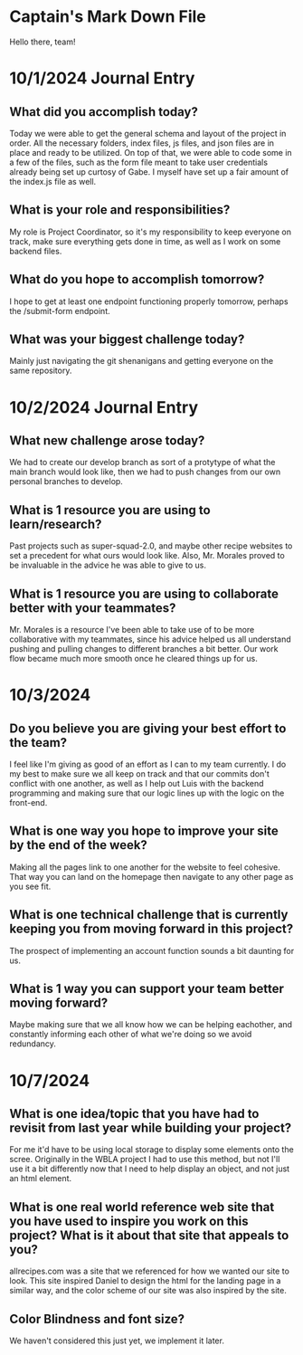 # Captain's Mark Down File
Hello there, team!

# 10/1/2024 Journal Entry

## What did you accomplish today?
Today we were able to get the general schema and layout of the project in order. All the necessary folders, index files, js files, and json files are in place and ready to be utilized. On top of that, we were able to code some in a few of the files, such as the form file meant to take user credentials already being set up curtosy of Gabe. I myself have set up a fair amount of the index.js file as well.
## What is your role and responsibilities?
My role is Project Coordinator, so it's my responsibility to keep everyone on track, make sure everything gets done in time, as well as I work on some backend files.
## What do you hope to accomplish tomorrow?
I hope to get at least one endpoint functioning properly tomorrow, perhaps the /submit-form endpoint.
## What was your biggest challenge today?
Mainly just navigating the git shenanigans and getting everyone on the same repository.

# 10/2/2024 Journal Entry

## What new challenge arose today?
We had to create our develop branch as sort of a protytype of what the main branch would look like, then we had to push changes from our own personal branches to develop.
## What is 1 resource you are using to learn/research?
Past projects such as super-squad-2.0, and maybe other recipe websites to set a precedent for what ours would look like. Also, Mr. Morales proved to be invaluable in the advice he was able to give to us.
## What is 1 resource you are using to collaborate better with your teammates?
Mr. Morales is a resource I've been able to take use of to be more collaborative with my teammates, since his advice helped us all understand pushing and pulling changes to different branches a bit better. Our work flow became much more smooth once he cleared things up for us.

# 10/3/2024

## Do you believe you are giving your best effort to the team?
I feel like I'm giving as good of an effort as I can to my team currently. I do my best to make sure we all keep on track and that our commits don't conflict with one another, as well as I help out Luis with the backend programming and making sure that our logic lines up with the logic on the front-end.
## What is one way you hope to improve your site by the end of the week?
Making all the pages link to one another for the website to feel cohesive. That way you can land on the homepage then navigate to any other page as you see fit.
## What is one technical challenge that is currently keeping you from moving forward in this project?
The prospect of implementing an account function sounds a bit daunting for us.
## What is 1 way you can support your team better moving forward?
Maybe making sure that we all know how we can be helping eachother, and constantly informing each other of what we're doing so we avoid redundancy.

# 10/7/2024

## What is one idea/topic that you have had to revisit from last year while building your project?
For me it'd have to be using local storage to display some elements onto the scree. Originally in the WBLA project I had to use this method, but not I'll use it a bit differently now that I need to help display an object, and not just an html element.
## What is one real world reference web site that you have used to inspire you work on this project? What is it about that site that appeals to you?
allrecipes.com was a site that we referenced for how we wanted our site to look. This site inspired Daniel to design the html for the landing page in a similar way, and the color scheme of our site was also inspired by the site.
## Color Blindness and font size?
We haven't considered this just yet, we implement it later.
